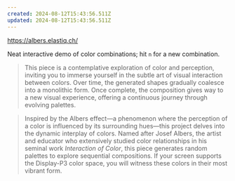 ```yaml
---
created: 2024-08-12T15:43:56.511Z
updated: 2024-08-12T15:43:56.511Z
---
```

https://albers.elastiq.ch/

Neat interactive demo of color combinations; hit `n` for a new combination.

> This piece is a contemplative exploration of color and perception, inviting you to immerse yourself in the subtle art of visual interaction between colors. Over time, the generated shapes gradually coalesce into a monolithic form. Once complete, the composition gives way to a new visual experience, offering a continuous journey through evolving palettes.

> Inspired by the Albers effect—a phenomenon where the perception of a color is influenced by its surrounding hues—this project delves into the dynamic interplay of colors. Named after Josef Albers, the artist and educator who extensively studied color relationships in his seminal work _Interaction of Color_, this piece generates random palettes to explore sequential compositions. If your screen supports the Display-P3 color space, you will witness these colors in their most vibrant form.